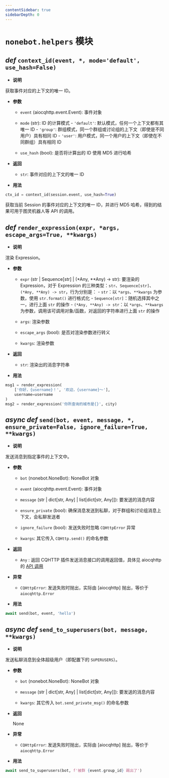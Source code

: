 ```yaml
---
contentSidebar: true
sidebarDepth: 0
---
```


# `nonebot.helpers` 模块

## _def_ `context_id(event, *, mode='default', use_hash=False)`

- **说明**

获取事件对应的上下文的唯一 ID。

- **参数**

    - `event` (aiocqhttp.event.Event): 事件对象

    - `mode` (str): ID 的计算模式 - `'default'`: 默认模式，任何一个上下文都有其唯一 ID - `'group'`: 群组模式，同一个群组或讨论组的上下文（即使是不同用户）具有相同 ID - `'user'`: 用户模式，同一个用户的上下文（即使在不同群组）具有相同 ID

    - `use_hash` (bool): 是否将计算出的 ID 使用 MD5 进行哈希

- **返回**

    - `str`: 事件对应的上下文的唯一 ID

- **用法**

```python
ctx_id = context_id(session.event, use_hash=True)
```

获取当前 Session 的事件对应的上下文的唯一 ID，并进行 MD5 哈希，得到的结果可用于图灵机器人等 API 的调用。

## _def_ `render_expression(expr, *args, escape_args=True, **kwargs)`

- **说明**

渲染 Expression。

- **参数**

    - `expr` (str | Sequence[str] | (*Any, **Any) -> str): 要渲染的 Expression，对于 Expression 的三种类型：`str`、`Sequence[str]`、`(*Any, **Any) -> str`，行为分别是： - `str`：以 `*args`、`**kwargs` 为参数，使用 `str.format()` 进行格式化 - `Sequence[str]`：随机选择其中之一，进行上面 `str` 的操作 - `(*Any, **Any) -> str`：以 `*args`、`**kwargs` 为参数，调用该可调用对象/函数，对返回的字符串进行上面 `str` 的操作

    - `args`: 渲染参数

    - `escape_args` (bool): 是否对渲染参数进行转义

    - `kwargs`: 渲染参数

- **返回**

    - `str`: 渲染出的消息字符串

- **用法**

```python
msg1 = render_expression(
    ['你好，{username}！', '欢迎，{username}～'],
    username=username
)
msg2 = render_expression('你所查询的城市是{}', city)
```

## _async def_ `send(bot, event, message, *, ensure_private=False, ignore_failure=True, **kwargs)`

- **说明**

发送消息到指定事件的上下文中。

- **参数**

    - `bot` (nonebot.NoneBot): NoneBot 对象

    - `event` (aiocqhttp.event.Event): 事件对象

    - `message` (str | dict[str, Any] | list[dict[str, Any]]): 要发送的消息内容

    - `ensure_private` (bool): 确保消息发送到私聊，对于群组和讨论组消息上下文，会私聊发送者

    - `ignore_failure` (bool): 发送失败时忽略 `CQHttpError` 异常

    - `kwargs`: 其它传入 `CQHttp.send()` 的命名参数

- **返回**

    - `Any` <Badge text="1.1.0+"/>: 返回 CQHTTP 插件发送消息接口的调用返回值，具体见 aiocqhttp 的 [API 调用](https://aiocqhttp.nonebot.dev/#/what-happened#api-%E8%B0%83%E7%94%A8)

- **异常**

    - `CQHttpError`: 发送失败时抛出，实际由 [aiocqhttp] 抛出，等价于 `aiocqhttp.Error`

- **用法**

```python
await send(bot, event, 'hello')
```

## _async def_ `send_to_superusers(bot, message, **kwargs)` <Badge text="1.7.0+"/>

- **说明**

发送私聊消息到全体超级用户（即配置下的 `SUPERUSERS`）。

- **参数**

    - `bot` (nonebot.NoneBot): NoneBot 对象

    - `message` (str | dict[str, Any] | list[dict[str, Any]]): 要发送的消息内容

    - `kwargs`: 其它传入 `bot.send_private_msg()` 的命名参数

- **返回**

    None

- **异常**

    - `CQHttpError`: 发送失败时抛出，实际由 [aiocqhttp] 抛出，等价于 `aiocqhttp.Error`

- **用法**

```python
await send_to_superusers(bot, f'被群 {event.group_id} 踢出了')
```